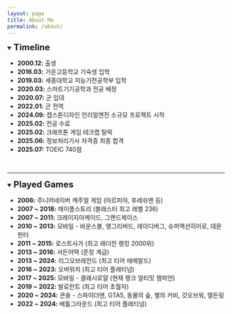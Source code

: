 ```yaml
---
layout: page
title: About Me
permalink: /about/
---
```


<details open markdown="1">
<summary><strong style="font-size: 1.25rem;">Timeline</strong></summary>

* **2000.12:** 출생
* **2016.03:** 가온고등학교 기숙생 입학
* **2019.03:** 세종대학교 지능기전공학부 입학
* **2020.03:** 스마트기기공학과 전공 배정
* **2020.07:** 군 입대
* **2022.01:** 군 전역
* **2024.09:** 캡스톤디자인 언리얼엔진 소규모 프로젝트 시작
* **2025.02:** 전공 수료
* **2025.02:** 크래프톤 게임 테크랩 탈락
* **2025.06:** 정보처리기사 자격증 최종 합격
* **2025.07:** TOEIC 740점

</details>

<br>

---

<details open markdown="1">
<summary><strong style="font-size: 1.25rem;">Played Games</strong></summary>

*   **2006:** 주니어네이버 캐주얼 게임 (아르피아, 후레쉬맨 등)
*   **2007 ~ 2018:** 메이플스토리 (블래스터 최고 레벨 236)
*   **2007 ~ 2011:** 크레이지아케이드, 그랜드체이스
*   **2010 ~ 2013:** 모바일 - 바운스볼, 앵그리버드, 레이디버그, 슈퍼액션히어로, 데몬헌터
*   **2011 ~ 2015:** 로스트사가 (최고 래더전 랭킹 2000위)
*   **2013 ~ 2016:** 서든어택 (준장 계급)
*   **2013 ~ 2024:** 리그오브레전드 (최고 티어 에메랄드)
*   **2016 ~ 2023:** 오버워치 (최고 티어 플래티넘)
*   **2017 ~ 2025:** 모바일 - 클래시로얄 (현재 랭크 얼티밋 챔피언)
*   **2019 ~ 2022:** 발로란트 (최고 티어 초월자)
*   **2020 ~ 2024:** 콘솔 - 스파이더맨, GTA5, 동물의 숲, 별의 커비, 갓오브워, 엘든링
*   **2022 ~ 2024:** 배틀그라운드 (최고 티어 플래티넘)

</details>